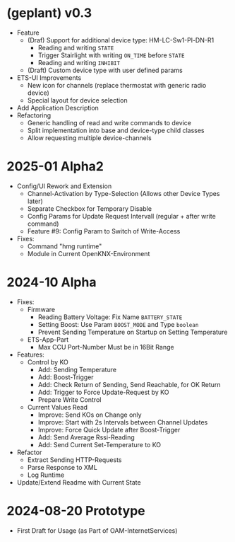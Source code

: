 # (geplant) v0.3

* Feature
  * (Draf) Support for additional device type: HM-LC-Sw1-Pl-DN-R1
    * Reading and writing `STATE`
    * Trigger Stairlight with writing `ON_TIME` before `STATE`
    * Reading and writing `INHIBIT`
  * (Draft) Custom device type with user defined params
* ETS-UI Improvements
  * New icon for channels (replace thermostat with generic radio device)
  * Special layout for device selection
* Add Application Description 
* Refactoring
  * Generic handling of read and write commands to device 
  * Split implementation into base and device-type child classes
  * Allow requesting multiple device-channels

# 2025-01 Alpha2

* Config/UI Rework and Extension
  * Channel-Activation by Type-Selection (Allows other Device Types later)
  * Separate Checkbox for Temporary Disable
  * Config Params for Update Request Intervall (regular + after write command)
  * Feature #9: Config Param to Switch of Write-Access
* Fixes:
  * Command "hmg runtime"
  * Module in Current OpenKNX-Environment


# 2024-10 Alpha

* Fixes:
  * Firmware
    * Reading Battery Voltage: Fix Name `BATTERY_STATE`
    * Setting Boost: Use Param `BOOST_MODE` and Type `boolean`
    * Prevent Sending Temperature on Startup on Setting Temperature
  * ETS-App-Part
    * Max CCU Port-Number Must be in 16Bit Range
* Features:
  * Control by KO
    * Add: Sending Temperature 
    * Add: Boost-Trigger
    * Add: Check Return of Sending, Send Reachable, for OK Return
    * Add: Trigger to Force Update-Request by KO
    * Prepare Write Control
  * Current Values Read
    * Improve: Send KOs on Change only
    * Improve: Start with 2s Intervals between Channel Updates
    * Improve: Force Quick Update after Boost-Trigger
    * Add: Send Average Rssi-Reading
    * Add: Send Current Set-Temperature to KO
* Refactor
  * Extract Sending HTTP-Requests
  * Parse Response to XML
  * Log Runtime
* Update/Extend Readme with Current State


# 2024-08-20 Prototype 

* First Draft for Usage (as Part of OAM-InternetServices)